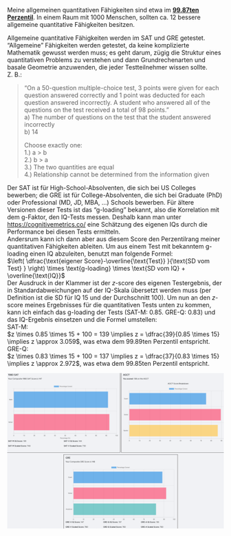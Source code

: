 Meine allgemeinen quantitativen Fähigkeiten sind etwa im <ins>**99.87ten Perzentil**</ins>. In einem Raum mit 1000 Menschen, sollten ca. 12 bessere allgemeine quantitative Fähigkeiten besitzen.  

Allgemeine quantitative Fähigkeiten werden im SAT und GRE getestet. “Allgemeine” Fähigkeiten werden getestet, da keine komplizierte Mathematik gewusst werden muss; 
es geht darum, zügig die Struktur eines quantitativen Problems zu verstehen und dann Grundrechenarten und basale Geometrie anzuwenden, die jeder Testteilnehmer wissen sollte.  
Z. B.:  

>“On a 50-question multiple-choice test, 3 points were given for each question answered correctly and 1 point was deducted for each question answered incorrectly. 
>A student who answered all of the questions on the test received a total of 98 points.”  
>a) The number of questions on the test that the student answered incorrectly  
>b) 14  
>
>Choose exactly one:  
>1.) a > b  
>2.) b > a  
>3.) The two quantities are equal  
>4.) Relationship cannot be determined from the information given


Der SAT ist für High-School-Absolventen, die sich bei US Colleges bewerben; die GRE ist für College-Absolventen, die sich bei Graduate (PhD) oder Professional (MD, JD, MBA, …) Schools bewerben. 
Für ältere Versionen dieser Tests ist das “g-loading” bekannt, also die Korrelation mit dem g-Faktor, den IQ-Tests messen. 
Deshalb kann man unter https://cognitivemetrics.co/ eine Schätzung des eigenen IQs durch die Performance bei diesen Tests ermitteln.  
Andersrum kann ich dann aber aus diesem Score den Perzentilrang meiner quantitativen Fähigkeiten ableiten. Um aus einem Test mit bekanntem g-loading einen IQ abzuleiten, benutzt man folgende Formel:  
$\left( \dfrac{\text{eigener Score}-\overline{\text{Test}} }{\text{SD vom Test} } \right) \times \text{g-loading} \times \text{SD vom IQ} + \overline{\text{IQ}}$  
Der Ausdruck in der Klammer ist der $z$-score des eigenen Testergebnis, der in Standardabweichungen auf der IQ-Skala übersetzt werden muss (per Definition ist die SD für IQ 15 und der Durchschnitt 100). 
Um nun an den $z$-score meines Ergebnisses für die quantitativen Tests unten zu kommen, kann ich einfach das g-loading der Tests (SAT-M: 0.85. GRE-Q: 0.83) und das IQ-Ergebnis einsetzen und die Formel umstellen:  
SAT-M:  
$z \times 0.85 \times 15 + 100 = 139 \implies z = \dfrac{39}{0.85 \times 15} \implies z \approx 3.059$, was etwa dem 99.89ten Perzentil entspricht.  
GRE-Q:  
$z \times 0.83 \times 15 + 100 = 137 \implies z = \dfrac{37}{0.83 \times 15} \implies z \approx 2.972$, was etwa dem 99.85ten Perzentil entspricht.  

![SAT und GRE](SAT-AGCT-GRE.png)
